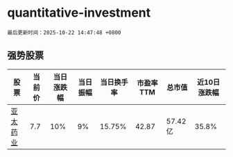 # quantitative-investment

`最后更新时间：2025-10-22 14:47:48 +0800`

## 强势股票

|股票|当前价|当日涨跌幅|当日振幅|当日换手率|市盈率TTM|总市值|近10日涨跌幅|
|----|----|----|----|----|----|----|----|
|[亚太药业](https://xueqiu.com/S/SZ002370)|7.7|10%|9%|15.75%|42.87|57.42亿|35.8%|
